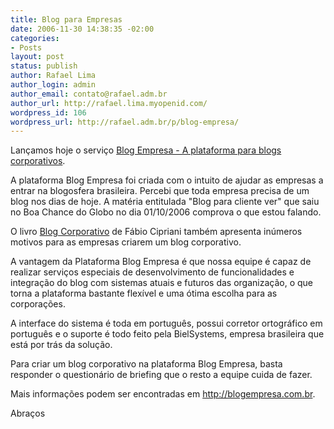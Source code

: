 ```yaml
---
title: Blog para Empresas
date: 2006-11-30 14:38:35 -02:00
categories:
- Posts
layout: post
status: publish
author: Rafael Lima
author_login: admin
author_email: contato@rafael.adm.br
author_url: http://rafael.lima.myopenid.com/
wordpress_id: 106
wordpress_url: http://rafael.adm.br/p/blog-empresa/
---
```


Lan&ccedil;amos hoje o servi&ccedil;o <a href="http://blogempresa.com.br">Blog Empresa - A plataforma para blogs corporativos</a>.

A plataforma Blog Empresa foi criada com o intuito de ajudar as empresas a entrar na blogosfera brasileira. Percebi que toda empresa precisa de um blog nos dias de hoje. A mat&eacute;ria entitulada "Blog para cliente ver" que saiu no Boa Chance do Globo no dia 01/10/2006 comprova o que estou falando.

O livro <a href="http://www.submarino.com.br/books_productdetails.asp?Query=ProductPage&ProdTypeId=1&ProdId=1510594&franq=171736">Blog Corporativo</a> de F&aacute;bio Cipriani tamb&eacute;m apresenta in&uacute;meros motivos para as empresas criarem um blog corporativo.

A vantagem da Plataforma Blog Empresa &eacute; que nossa equipe &eacute; capaz de realizar servi&ccedil;os especiais de desenvolvimento de funcionalidades e integra&ccedil;&atilde;o do blog com sistemas atuais e futuros das organiza&ccedil;&atilde;o, o que torna a plataforma bastante flex&iacute;vel e uma &oacute;tima escolha para as corpora&ccedil;&otilde;es.

A interface do sistema &eacute; toda em  portugu&ecirc;s, possui corretor ortogr&aacute;fico em portugu&ecirc;s e o suporte &eacute; todo feito pela BielSystems, empresa brasileira que est&aacute; por tr&aacute;s da solu&ccedil;&atilde;o.

Para criar um blog corporativo na plataforma Blog Empresa, basta responder o question&aacute;rio de briefing que o resto a equipe cuida de fazer.

Mais informa&ccedil;&otilde;es podem ser encontradas em <a href="http://blogempresa.com.br">http://blogempresa.com.br</a>.

Abra&ccedil;os
